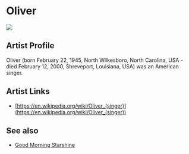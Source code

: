 # Oliver

![](../../asssets/artists/Oliver.png)

## Artist Profile

Oliver (born February 22, 1945, North Wilkesboro, North Carolina, USA - died February 12, 2000, Shreveport, Louisiana, USA) was an American singer.

## Artist Links

- [https://en.wikipedia.org/wiki/Oliver_(singer)](https://en.wikipedia.org/wiki/Oliver_(singer))


## See also

- [Good Morning Starshine](Oliver-Good_Morning_Starshine.md)
